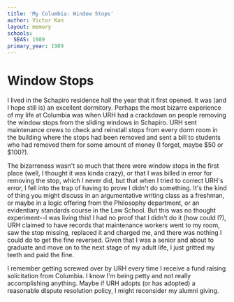 ```yaml
---
title: 'My Columbia: Window Stops'
author: Victor Kan
layout: memory
schools:
  SEAS: 1989
primary_year: 1989
---
```

# Window Stops

I lived in the Schapiro residence hall the year that it first opened.  It was (and I hope still is) an excellent dormitory.  Perhaps the most bizarre experience of my life at Columbia was when URH had a crackdown on people removing the window stops from the sliding windows in Schapiro. URH sent maintenance crews to check and reinstall stops from every dorm room in the building where the stops had been removed and sent a bill to students who had removed them for some amount of money (I forget, maybe $50 or $100?).

The bizarreness wasn't so much that there were window stops in the first place (well, I thought it was kinda crazy), or that I was billed in error for removing the stop, which I never did, but that when I tried to correct URH's error, I fell into the trap of having to prove I didn't do something.  It's the kind of thing you might discuss in an argumentative writing class as a freshman, or maybe in a logic offering from the Philosophy department, or an evidentiary standards course in the Law School. But this was no thought experiment--I was living this!  I had no proof that I didn't do it (how could I?), URH claimed to have records that maintenance workers went to my room, saw the stop missing, replaced it and charged me, and there was nothing I could do to get the fine reversed. Given that I was a senior and about to graduate and move on to the next stage of my adult life, I just gritted my teeth and paid the fine.

I remember getting screwed over by URH every time I receive a fund raising solicitation from Columbia.  I know I'm being petty and not really accomplishing anything.  Maybe if URH adopts (or has adopted) a reasonable dispute resolution policy, I might reconsider my alumni giving.
